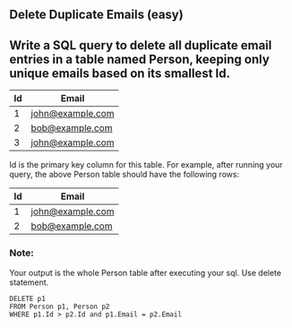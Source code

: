 ## Delete Duplicate Emails (easy)
## Write a SQL query to delete all duplicate email entries in a table named Person, keeping only unique emails based on its smallest Id.

| Id | Email            |
---- | ---
| 1  | john@example.com |
| 2  | bob@example.com  |
| 3  | john@example.com |

Id is the primary key column for this table.
For example, after running your query, the above Person table should have the following rows:


| Id | Email            |
---- | ---
| 1  | john@example.com |
| 2  | bob@example.com  |


### Note:

Your output is the whole Person table after executing your sql. Use delete statement.

```
DELETE p1 
FROM Person p1, Person p2
WHERE p1.Id > p2.Id and p1.Email = p2.Email
```
